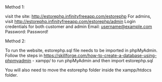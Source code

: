 Method 1: 

  visit the site: http://estorephp.infinityfreeapp.com/estorephp
  For admins, visit http://estorephp.infinityfreeapp.com/estorephp/admin
  Login credentials for both customer and admin
      Email: username@example.com
      Password: Password!

Method 2:

  To run the website, estorephp.sql file needs to be imported in phpMyAdmin. 
  Follow the steps in https://skillforge.com/how-to-create-a-database-using-phpmyadmin -     xampp/ to run phpMyAdmin and then import estorephp.sql

  You will also need to move the estorephp folder inside the xampp/htdocs folder.
